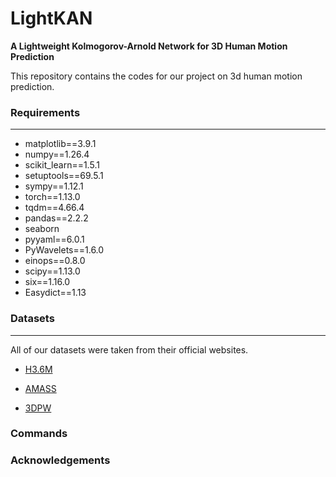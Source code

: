 # LightKAN
**A Lightweight Kolmogorov-Arnold Network for 3D Human Motion Prediction**

This repository contains the codes for our project on 3d human motion prediction.

### Requirements
------
- matplotlib==3.9.1
- numpy==1.26.4
- scikit_learn==1.5.1
- setuptools==69.5.1
- sympy==1.12.1
- torch==1.13.0
- tqdm==4.66.4
- pandas==2.2.2
- seaborn
- pyyaml==6.0.1
- PyWavelets==1.6.0
- einops==0.8.0
- scipy==1.13.0
- six==1.16.0
- Easydict==1.13


### Datasets
------
All of our datasets were taken from their official websites.

- [H3.6M](http://vision.imar.ro/human3.6m/description.php)

- [AMASS](https://amass.is.tue.mpg.de/)

- [3DPW](https://virtualhumans.mpi-inf.mpg.de/3DPW/)

### Commands

### Acknowledgements
